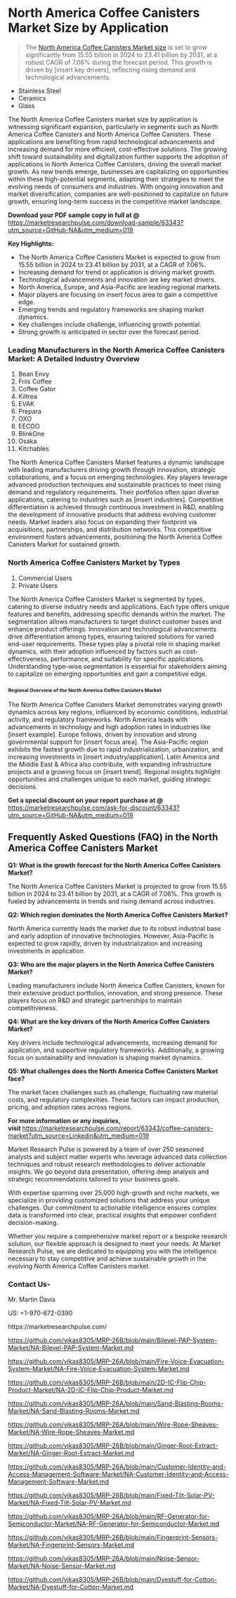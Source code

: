 <h1>North America Coffee Canisters Market&nbsp;Size by Application</h1><blockquote><p>The <a href="https://marketresearchpulse.com/download-sample/63343?utm_source=GitHub-NA&amp;utm_medium=019">North America Coffee Canisters Market size</a> is set to grow significantly from 15.55 billion in 2024 to 23.41 billion by 2031, at a robust CAGR of 7.06% during the forecast period. This growth is driven by [insert key drivers], reflecting rising demand and technological advancements.</p></blockquote><ul><li>Stainless Steel<li> Ceramics<li> Glass</li></ul><p>The North America Coffee Canisters market size by application is witnessing significant expansion, particularly in segments such as North America Coffee Canisters and North America Coffee Canisters. These applications are benefiting from rapid technological advancements and increasing demand for more efficient, cost-effective solutions. The growing shift toward sustainability and digitalization further supports the adoption of applications in North America Coffee Canisters, driving the overall market growth. As new trends emerge, businesses are capitalizing on opportunities within these high-potential segments, adapting their strategies to meet the evolving needs of consumers and industries. With ongoing innovation and market diversification, companies are well-positioned to capitalize on future growth, ensuring long-term success in the competitive market landscape.</p><p><strong>Download your PDF sample copy in full at @ </strong><a href="https://marketresearchpulse.com/download-sample/63343?utm_source=GitHub-NA&amp;utm_medium=019">https://marketresearchpulse.com/download-sample/63343?utm_source=GitHub-NA&amp;utm_medium=019</a></p><p><strong>Key Highlights: </strong></p><ul><li>The North America Coffee Canisters Market is expected to grow from 15.55 billion in 2024 to 23.41 billion by 2031, at a CAGR of 7.06%.</li><li>Increasing demand for trend or application is driving market growth.</li><li>Technological advancements and innovation are key market drivers.</li><li>North America, Europe, and Asia-Pacific are leading regional markets.</li><li>Major players are focusing on insert focus area to gain a competitive edge.</li><li>Emerging trends and regulatory frameworks are shaping market dynamics.</li><li>Key challenges include challenge, influencing growth potential.</li><li>Strong growth is anticipated in sector over the forecast period.</li></ul><h3>Leading Manufacturers in the North America Coffee Canisters Market: A Detailed Industry Overview</h3><ol><li>Bean Envy</li><li>Friis Coffee</li><li>Coffee Gator</li><li>Kiltrea</li><li>EVAK</li><li>Prepara</li><li>OXO</li><li>EECOO</li><li>BlinkOne</li><li>Osaka</li><li>Kitchables</li></ol><div class="flex max-w-full flex-col flex-grow"><div class="min-h-8 text-message flex w-full flex-col items-end gap-2 whitespace-normal break-words [.text-message+&amp;]:mt-5" dir="auto" data-message-author-role="assistant" data-message-id="fd8432e4-4910-450d-b182-61b7bfb0a01f" data-message-model-slug="gpt-4o"><div class="flex w-full flex-col gap-1 empty:hidden first:pt-[3px]"><div class="markdown prose w-full break-words dark:prose-invert light"><p>The North America Coffee Canisters Market features a dynamic landscape with leading manufacturers driving growth through innovation, strategic collaborations, and a focus on emerging technologies. Key players leverage advanced production techniques and sustainable practices to meet rising demand and regulatory requirements. Their portfolios often span diverse applications, catering to industries such as [insert industries]. Competitive differentiation is achieved through continuous investment in R&amp;D, enabling the development of innovative products that address evolving customer needs. Market leaders also focus on expanding their footprint via acquisitions, partnerships, and distribution networks. This competitive environment fosters advancements, positioning the North America Coffee Canisters Market for sustained growth.</p></div></div></div></div><h3>North America Coffee Canisters Market by Types</h3><ol><li>Commercial Users<li> Private Users</li></ol><div class="flex max-w-full flex-col flex-grow"><div class="min-h-8 text-message flex w-full flex-col items-end gap-2 whitespace-normal break-words [.text-message+&amp;]:mt-5" dir="auto" data-message-author-role="assistant" data-message-id="084470be-0bb7-4664-bddf-5156b4f41249" data-message-model-slug="gpt-4o-mini"><div class="flex w-full flex-col gap-1 empty:hidden first:pt-[3px]"><div class="markdown prose w-full break-words dark:prose-invert light"><p>The North America Coffee Canisters Market is segmented by types, catering to diverse industry needs and applications. Each type offers unique features and benefits, addressing specific demands within the market. The segmentation allows manufacturers to target distinct customer bases and enhance product offerings. Innovation and technological advancements drive differentiation among types, ensuring tailored solutions for varied end-user requirements. These types play a pivotal role in shaping market dynamics, with their adoption influenced by factors such as cost-effectiveness, performance, and suitability for specific applications. Understanding type-wise segmentation is essential for stakeholders aiming to capitalize on emerging opportunities and gain a competitive edge.</p></div></div></div></div><h3><span style="font-size: 11px;">Regional Overview of the North America Coffee Canisters Market</span></h3><div class="flex max-w-full flex-col flex-grow"><div class="min-h-8 text-message flex w-full flex-col items-end gap-2 whitespace-normal break-words [.text-message+&amp;]:mt-5" dir="auto" data-message-author-role="assistant" data-message-id="e9038762-ce64-4e30-91c9-9bd413514231" data-message-model-slug="gpt-4o-mini"><div class="flex w-full flex-col gap-1 empty:hidden first:pt-[3px]"><div class="markdown prose w-full break-words dark:prose-invert light"><p>The North America Coffee Canisters Market demonstrates varying growth dynamics across key regions, influenced by economic conditions, industrial activity, and regulatory frameworks. North America leads with advancements in technology and high adoption rates in industries like [insert example]. Europe follows, driven by innovation and strong governmental support for [insert focus area]. The Asia-Pacific region exhibits the fastest growth due to rapid industrialization, urbanization, and increasing investments in [insert industry/application]. Latin America and the Middle East &amp; Africa also contribute, with expanding infrastructure projects and a growing focus on [insert trend]. Regional insights highlight opportunities and challenges unique to each market, guiding strategic decisions.</p></div></div></div></div><p><strong>Get a special discount on your report purchase at @ </strong><a href="https://marketresearchpulse.com/ask-for-discount/63343?utm_source=GitHub-NA&amp;utm_medium=019">https://marketresearchpulse.com/ask-for-discount/63343?utm_source=GitHub-NA&amp;utm_medium=019</a></p><h2>Frequently Asked Questions (FAQ) in the North America Coffee Canisters Market</h2><p><strong>Q1: What is the growth forecast for the North America Coffee Canisters Market?</strong></p><p>The North America Coffee Canisters Market is projected to grow from 15.55 billion in 2024 to 23.41 billion by 2031, at a CAGR of 7.06%. This growth is fueled by advancements in trends and rising demand across industries.</p><p><strong>Q2: Which region dominates the North America Coffee Canisters Market?</strong></p><p>North America currently leads the market due to its robust industrial base and early adoption of innovative technologies. However, Asia-Pacific is expected to grow rapidly, driven by industrialization and increasing investments in application.</p><p><strong>Q3: Who are the major players in the North America Coffee Canisters Market?</strong></p><p>Leading manufacturers include North America Coffee Canisters, known for their extensive product portfolios, innovation, and strong presence. These players focus on R&amp;D and strategic partnerships to maintain competitiveness.</p><p><strong>Q4: What are the key drivers of the North America Coffee Canisters Market?</strong></p><p>Key drivers include technological advancements, increasing demand for application, and supportive regulatory frameworks. Additionally, a growing focus on sustainability and innovation is shaping market dynamics.</p><p><strong>Q5: What challenges does the North America Coffee Canisters Market face?</strong></p><p>The market faces challenges such as challenge, fluctuating raw material costs, and regulatory complexities. These factors can impact production, pricing, and adoption rates across regions.</p><p><strong>For more information or any inquiries, visit&nbsp;</strong><a href="https://marketresearchpulse.com/report/63343/coffee-canisters-market?utm_source=Linkedin&utm_medium=019">https://marketresearchpulse.com/report/63343/coffee-canisters-market?utm_source=Linkedin&utm_medium=019</a></p><p>Market Research Pulse is powered by a team of over 250 seasoned analysts and subject matter experts who leverage advanced data collection techniques and robust research methodologies to deliver actionable insights. We go beyond data presentation, offering deep analysis and strategic recommendations tailored to your business goals.</p><p>With expertise spanning over 25,000 high-growth and niche markets, we specialize in providing customized solutions that address your unique challenges. Our commitment to actionable intelligence ensures complex data is transformed into clear, practical insights that empower confident decision-making.</p><p>Whether you require a comprehensive market report or a bespoke research solution, our flexible approach is designed to meet your needs. At Market Research Pulse, we are dedicated to equipping you with the intelligence necessary to stay competitive and achieve sustainable growth in the evolving North America Coffee Canisters market.</p><h3><strong>Contact Us-</strong></h3><p>Mr. Martin Davis</p><p>US: +1-970-672-0390</p><p>https://marketresearchpulse.com/</p><p><a href="https://github.com/vikas8305/MRP-26B/blob/main/Bilevel-PAP-System-Market/NA-Bilevel-PAP-System-Market.md">https://github.com/vikas8305/MRP-26B/blob/main/Bilevel-PAP-System-Market/NA-Bilevel-PAP-System-Market.md</a></p><p><a href="https://github.com/vikas8305/MRP-26A/blob/main/Fire-Voice-Evacuation-System-Market/NA-Fire-Voice-Evacuation-System-Market.md">https://github.com/vikas8305/MRP-26A/blob/main/Fire-Voice-Evacuation-System-Market/NA-Fire-Voice-Evacuation-System-Market.md</a></p><p><a href="https://github.com/vikas8305/MRP-26B/blob/main/2D-IC-Flip-Chip-Product-Market/NA-2D-IC-Flip-Chip-Product-Market.md">https://github.com/vikas8305/MRP-26B/blob/main/2D-IC-Flip-Chip-Product-Market/NA-2D-IC-Flip-Chip-Product-Market.md</a></p><p><a href="https://github.com/vikas8305/MRP-26A/blob/main/Sand-Blasting-Rooms-Market/NA-Sand-Blasting-Rooms-Market.md">https://github.com/vikas8305/MRP-26A/blob/main/Sand-Blasting-Rooms-Market/NA-Sand-Blasting-Rooms-Market.md</a></p><p><a href="https://github.com/vikas8305/MRP-26A/blob/main/Wire-Rope-Sheaves-Market/NA-Wire-Rope-Sheaves-Market.md">https://github.com/vikas8305/MRP-26A/blob/main/Wire-Rope-Sheaves-Market/NA-Wire-Rope-Sheaves-Market.md</a></p><p><a href="https://github.com/vikas8305/MRP-26B/blob/main/Ginger-Root-Extract-Market/NA-Ginger-Root-Extract-Market.md">https://github.com/vikas8305/MRP-26B/blob/main/Ginger-Root-Extract-Market/NA-Ginger-Root-Extract-Market.md</a></p><p><a href="https://github.com/vikas8305/MRP-26A/blob/main/Customer-Identity-and-Access-Management-Software-Market/NA-Customer-Identity-and-Access-Management-Software-Market.md">https://github.com/vikas8305/MRP-26A/blob/main/Customer-Identity-and-Access-Management-Software-Market/NA-Customer-Identity-and-Access-Management-Software-Market.md</a></p><p><a href="https://github.com/vikas8305/MRP-26B/blob/main/Fixed-Tilt-Solar-PV-Market/NA-Fixed-Tilt-Solar-PV-Market.md">https://github.com/vikas8305/MRP-26B/blob/main/Fixed-Tilt-Solar-PV-Market/NA-Fixed-Tilt-Solar-PV-Market.md</a></p><p><a href="https://github.com/vikas8305/MRP-26A/blob/main/RF-Generator-for-Semiconductor-Market/NA-RF-Generator-for-Semiconductor-Market.md">https://github.com/vikas8305/MRP-26A/blob/main/RF-Generator-for-Semiconductor-Market/NA-RF-Generator-for-Semiconductor-Market.md</a></p><p><a href="https://github.com/vikas8305/MRP-26B/blob/main/Fingerprint-Sensors-Market/NA-Fingerprint-Sensors-Market.md">https://github.com/vikas8305/MRP-26B/blob/main/Fingerprint-Sensors-Market/NA-Fingerprint-Sensors-Market.md</a></p><p><a href="https://github.com/vikas8305/MRP-26A/blob/main/Noise-Sensor-Market/NA-Noise-Sensor-Market.md">https://github.com/vikas8305/MRP-26A/blob/main/Noise-Sensor-Market/NA-Noise-Sensor-Market.md</a></p><p><a href="https://github.com/vikas8305/MRP-26B/blob/main/Dyestuff-for-Cotton-Market/NA-Dyestuff-for-Cotton-Market.md">https://github.com/vikas8305/MRP-26B/blob/main/Dyestuff-for-Cotton-Market/NA-Dyestuff-for-Cotton-Market.md</a></p>
